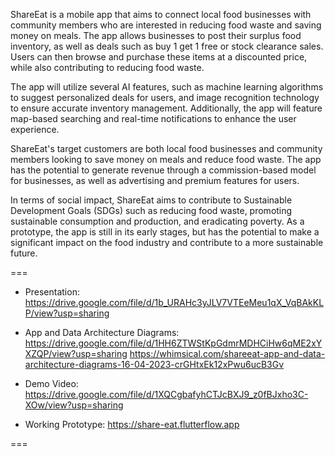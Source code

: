 ShareEat is a mobile app that aims to connect local food businesses with community members who are interested in reducing food waste and saving money on meals. The app allows businesses to post their surplus food inventory, as well as deals such as buy 1 get 1 free or stock clearance sales. Users can then browse and purchase these items at a discounted price, while also contributing to reducing food waste.

The app will utilize several AI features, such as machine learning algorithms to suggest personalized deals for users, and image recognition technology to ensure accurate inventory management. Additionally, the app will feature map-based searching and real-time notifications to enhance the user experience.

ShareEat's target customers are both local food businesses and community members looking to save money on meals and reduce food waste. The app has the potential to generate revenue through a commission-based model for businesses, as well as advertising and premium features for users.

In terms of social impact, ShareEat aims to contribute to Sustainable Development Goals (SDGs) such as reducing food waste, promoting sustainable consumption and production, and eradicating poverty. As a prototype, the app is still in its early stages, but has the potential to make a significant impact on the food industry and contribute to a more sustainable future.

===

* Presentation:
https://drive.google.com/file/d/1b_URAHc3yJLV7VTEeMeu1qX_VqBAkKLP/view?usp=sharing

* App and Data Architecture Diagrams:
https://drive.google.com/file/d/1HH6ZTWStKpGdmrMDHCiHw6qME2xYXZQP/view?usp=sharing
https://whimsical.com/shareeat-app-and-data-architecture-diagrams-16-04-2023-crGHtxEk12xPwu6ucB3Gv

* Demo Video:
https://drive.google.com/file/d/1XQCgbafyhCTJcBXJ9_z0fBJxho3C-XOw/view?usp=sharing

* Working Prototype:
https://share-eat.flutterflow.app

===
